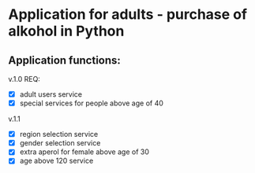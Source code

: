 # Application for adults - purchase of alkohol in Python

## Application functions:

v.1.0
REQ:
- [x] adult users service
- [x] special services for people above age of 40

v.1.1 
- [x] region selection service
- [x] gender selection service
- [x] extra aperol for female above age of 30
- [x] age above 120 service
